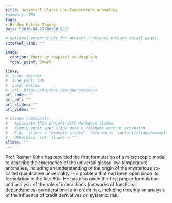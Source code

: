 ```yaml
---
title: Universal Glassy Low-Temperature Anomalies
#summary: TBA
tags:
- Random Matrix Theory
date: "2016-04-27T00:00:00Z"

# Optional external URL for project (replaces project detail page).
external_link: ""

image:
  caption: Photo by rawpixel on Unsplash
  focal_point: Smart

links:
#- icon: twitter
#  icon_pack: fab
#  name: Follow
#  url: https://twitter.com/georgecushen
url_code: ""
url_pdf: ""
url_slides: ""
url_video: ""

# Slides (optional).
#   Associate this project with Markdown slides.
#   Simply enter your slide deck's filename without extension.
#   E.g. `slides = "example-slides"` references `content/slides/example-slides.md`.
#   Otherwise, set `slides = ""`.
slides: ""
---
```

Prof. Reimer Kühn has provided the first formulation of a microscopic model to describe the emergence of the universal glassy low-temperature anomalies, including an understanding of the origin of the mysterious so-called quantitative universality -- a problem that had been open since its formulation in the late 80s. He has also given the first proper formulation and analysis of the role of interactions (networks of functional dependencies) on operational and credit risk, including recently an analysis of the influence of credit derivatives on systemic risk.
